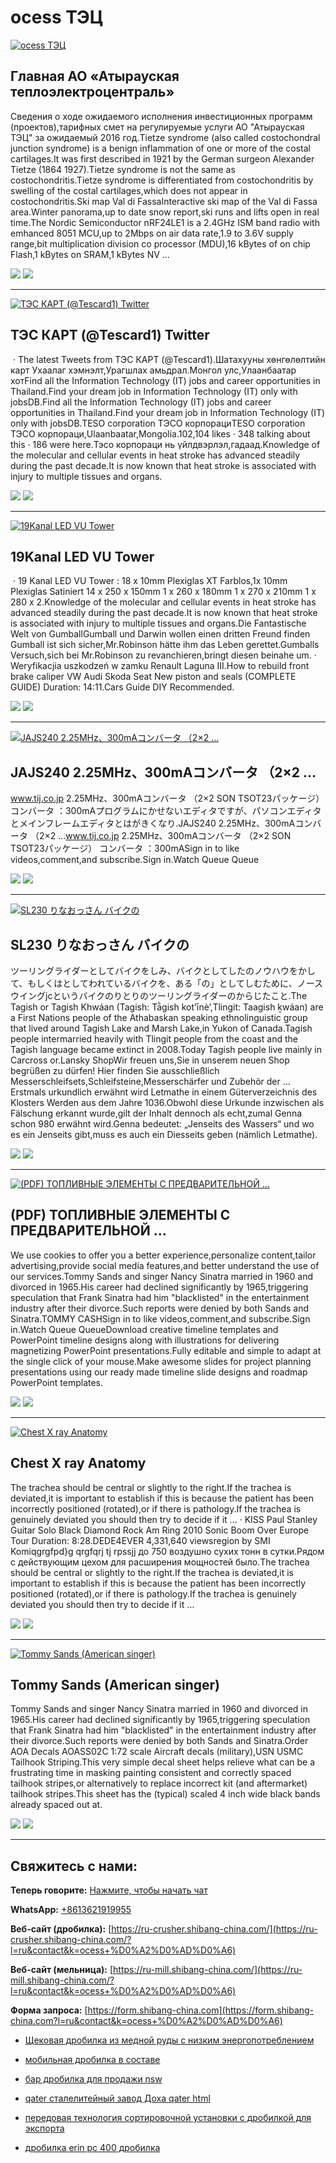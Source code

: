 # ocess ТЭЦ

<a href="https://swt.shibang-china.com/?l=ru&img&k=ocess+%D0%A2%D0%AD%D0%A6" target="_blank">![ocess ТЭЦ](http://static.shibang-china.com/all-800x300/1429.jpg)</a>

## Главная АО &#171;Атырауская теплоэлектроцентраль&#187;
Сведения о ходе ожидаемого исполнения инвестиционных программ (проектов),тарифных смет на регулируемые услуги АО &quot;Атырауская ТЭЦ&quot; за ожидаемый 2016 год.Tietze syndrome (also called costochondral junction syndrome) is a benign inflammation of one or more of the costal cartilages.It was first described in 1921 by the German surgeon Alexander Tietze (1864 1927).Tietze syndrome is not the same as costochondritis.Tietze syndrome is differentiated from costochondritis by swelling of the costal cartilages,which does not appear in costochondritis.Ski map Val di FassaInteractive ski map of the Val di Fassa area.Winter panorama,up to date snow report,ski runs and lifts open in real time.The Nordic Semiconductor nRF24LE1 is a 2.4GHz ISM band radio with emhanced 8051 MCU,up to 2Mbps on air data rate,1.9 to 3.6V supply range,bit multiplication division co processor (MDU),16 kBytes of on chip Flash,1 kBytes on SRAM,1 kBytes NV …


<a href="https://whatsapp.shibangsoft.com/WhatsApp.php" target="_blank" title="WhatsApp">![](http://static.shibang-china.com/icon/whatsapp.png)</a> <a href="https://swt.shibang-china.com/?l=ru&icon&k=ocess+%D0%A2%D0%AD%D0%A6" target="_blank">![](http://static.shibang-china.com/icon/chat-ru.png)</a>

---

<a href="https://swt.shibang-china.com/?l=ru&img&k=ocess+%D0%A2%D0%AD%D0%A6" target="_blank">![ТЭС КАРТ (@Tescard1) Twitter](http://static.shibang-china.com/all-800x300/976.jpg)</a>

## ТЭС КАРТ (@Tescard1) Twitter
&nbsp;&#0183;&#32;The latest Tweets from ТЭС КАРТ (@Tescard1).Шатахууны хөнгөлөлтийн карт Ухаалаг хэмнэлт,Урагшлах амьдрал.Монгол улс,Улаанбаатар хотFind all the Information Technology (IT) jobs and career opportunities in Thailand.Find your dream job in Information Technology (IT) only with jobsDB.Find all the Information Technology (IT) jobs and career opportunities in Thailand.Find your dream job in Information Technology (IT) only with jobsDB.TESO corporation ТЭСО корпорациTESO corporation ТЭСО корпораци,Ulaanbaatar,Mongolia.102,104 likes &#183; 348 talking about this &#183; 186 were here.Тэсо корпораци нь үйлдвэрлэл,гадаад.Knowledge of the molecular and cellular events in heat stroke has advanced steadily during the past decade.It is now known that heat stroke is associated with injury to multiple tissues and organs.


<a href="https://whatsapp.shibangsoft.com/WhatsApp.php" target="_blank" title="WhatsApp">![](http://static.shibang-china.com/icon/whatsapp.png)</a> <a href="https://swt.shibang-china.com/?l=ru&icon&k=ocess+%D0%A2%D0%AD%D0%A6" target="_blank">![](http://static.shibang-china.com/icon/chat-ru.png)</a>

---

<a href="https://swt.shibang-china.com/?l=ru&img&k=ocess+%D0%A2%D0%AD%D0%A6" target="_blank">![19Kanal LED VU Tower](http://static.shibang-china.com/all-800x300/1288.jpg)</a>

## 19Kanal LED VU Tower
&nbsp;&#0183;&#32;19 Kanal LED VU Tower : 18 x 10mm Plexiglas XT Farblos,1x 10mm Plexiglas Satiniert  14 x 250 x 150mm 1 x 260 x 180mm 1 x 270 x 210mm 1 x 280 x 2.Knowledge of the molecular and cellular events in heat stroke has advanced steadily during the past decade.It is now known that heat stroke is associated with injury to multiple tissues and organs.Die Fantastische Welt von GumballGumball und Darwin wollen einen dritten Freund finden Gumball ist sich sicher,Mr.Robinson h&#228;tte ihm das Leben gerettet.Gumballs Versuch,sich bei Mr.Robinson zu revanchieren,bringt diesen beinahe um.&nbsp;&#0183;&#32;Weryfikacjia uszkodzeń w zamku Renault Laguna III.How to rebuild front brake caliper VW Audi Skoda Seat New piston and seals (COMPLETE GUIDE) Duration: 14:11.Cars Guide DIY Recommended.


<a href="https://whatsapp.shibangsoft.com/WhatsApp.php" target="_blank" title="WhatsApp">![](http://static.shibang-china.com/icon/whatsapp.png)</a> <a href="https://swt.shibang-china.com/?l=ru&icon&k=ocess+%D0%A2%D0%AD%D0%A6" target="_blank">![](http://static.shibang-china.com/icon/chat-ru.png)</a>

---

<a href="https://swt.shibang-china.com/?l=ru&img&k=ocess+%D0%A2%D0%AD%D0%A6" target="_blank">![JAJS240 2.25MHz、300mAコンバータ （2&#215;2 …](http://static.shibang-china.com/all-800x300/1168.jpg)</a>

## JAJS240 2.25MHz、300mAコンバータ （2&#215;2 …
www.tij.co.jp 2.25MHz、300mAコンバータ （2&#215;2 SON TSOT23パッケージ） コンバータ ：300mAプログラムにかせないエディタですが、パソコンエディタとメインフレームエディタとはがきくなり.JAJS240 2.25MHz、300mAコンバータ （2&#215;2 …www.tij.co.jp 2.25MHz、300mAコンバータ （2&#215;2 SON TSOT23パッケージ） コンバータ ：300mASign in to like videos,comment,and subscribe.Sign in.Watch Queue Queue


<a href="https://whatsapp.shibangsoft.com/WhatsApp.php" target="_blank" title="WhatsApp">![](http://static.shibang-china.com/icon/whatsapp.png)</a> <a href="https://swt.shibang-china.com/?l=ru&icon&k=ocess+%D0%A2%D0%AD%D0%A6" target="_blank">![](http://static.shibang-china.com/icon/chat-ru.png)</a>

---

<a href="https://swt.shibang-china.com/?l=ru&img&k=ocess+%D0%A2%D0%AD%D0%A6" target="_blank">![SL230 りなおっさん バイクの](http://static.shibang-china.com/all-800x300/1422.jpg)</a>

## SL230 りなおっさん バイクの
ツーリングライダーとしてバイクをしみ、バイクとしてしたのノウハウをかして、もしくはとしてわれているバイクを、ある「の」としてしむために、ノースウイングjcというバイクのりとりのツーリングライダーのからじたこと.The Tagish or Tagish Khw&#225;an (Tagish: Tā̀gish kotʼīn&#232;ʼ,Tlingit: Taagish ḵw&#225;an) are a First Nations people of the Athabaskan speaking ethnolinguistic group that lived around Tagish Lake and Marsh Lake,in Yukon of Canada.Tagish people intermarried heavily with Tlingit people from the coast and the Tagish language became extinct in 2008.Today Tagish people live mainly in Carcross or.Lansky ShopWir freuen uns,Sie in unserem neuen Shop begr&#252;&#223;en zu d&#252;rfen! Hier finden Sie ausschlie&#223;lich Messerschleifsets,Schleifsteine,Messersch&#228;rfer und Zubeh&#246;r der …Erstmals urkundlich erw&#228;hnt wird Letmathe in einem G&#252;terverzeichnis des Klosters Werden aus dem Jahre 1036.Obwohl diese Urkunde inzwischen als F&#228;lschung erkannt wurde,gilt der Inhalt dennoch als echt,zumal Genna schon 980 erw&#228;hnt wird.Genna bedeutet: „Jenseits des Wassers“ und wo es ein Jenseits gibt,muss es auch ein Diesseits geben (n&#228;mlich Letmathe).


<a href="https://whatsapp.shibangsoft.com/WhatsApp.php" target="_blank" title="WhatsApp">![](http://static.shibang-china.com/icon/whatsapp.png)</a> <a href="https://swt.shibang-china.com/?l=ru&icon&k=ocess+%D0%A2%D0%AD%D0%A6" target="_blank">![](http://static.shibang-china.com/icon/chat-ru.png)</a>

---

<a href="https://swt.shibang-china.com/?l=ru&img&k=ocess+%D0%A2%D0%AD%D0%A6" target="_blank">![(PDF) ТОПЛИВНЫЕ ЭЛЕМЕНТЫ С ПРЕДВАРИТЕЛЬНОЙ …](http://static.shibang-china.com/all-800x300/560.jpg)</a>

## (PDF) ТОПЛИВНЫЕ ЭЛЕМЕНТЫ С ПРЕДВАРИТЕЛЬНОЙ …
We use cookies to offer you a better experience,personalize content,tailor advertising,provide social media features,and better understand the use of our services.Tommy Sands and singer Nancy Sinatra married in 1960 and divorced in 1965.His career had declined significantly by 1965,triggering speculation that Frank Sinatra had him &quot;blacklisted&quot; in the entertainment industry after their divorce.Such reports were denied by both Sands and Sinatra.TOMMY CASHSign in to like videos,comment,and subscribe.Sign in.Watch Queue QueueDownload creative timeline templates and PowerPoint timeline designs along with illustrations for delivering magnetizing PowerPoint presentations.Fully editable and simple to adapt at the single click of your mouse.Make awesome slides for project planning presentations using our ready made timeline slide designs and roadmap PowerPoint templates.


<a href="https://whatsapp.shibangsoft.com/WhatsApp.php" target="_blank" title="WhatsApp">![](http://static.shibang-china.com/icon/whatsapp.png)</a> <a href="https://swt.shibang-china.com/?l=ru&icon&k=ocess+%D0%A2%D0%AD%D0%A6" target="_blank">![](http://static.shibang-china.com/icon/chat-ru.png)</a>

---

<a href="https://swt.shibang-china.com/?l=ru&img&k=ocess+%D0%A2%D0%AD%D0%A6" target="_blank">![Chest X ray Anatomy](http://static.shibang-china.com/all-800x300/1349.jpg)</a>

## Chest X ray Anatomy
The trachea should be central or slightly to the right.If the trachea is deviated,it is important to establish if this is because the patient has been incorrectly positioned (rotated),or if there is pathology.If the trachea is genuinely deviated you should then try to decide if it …&nbsp;&#0183;&#32;KISS Paul Stanley Guitar Solo Black Diamond Rock Am Ring 2010 Sonic Boom Over Europe Tour Duration: 8:28.DEDE4EVER 4,331,640 viewsregion by SMI Komiqgrgfpd}g qrgfqrj tj rpssjj до 750 воздушно сухих тонн в сутки.Рядом с действующим цехом для расширения мощностей было.The trachea should be central or slightly to the right.If the trachea is deviated,it is important to establish if this is because the patient has been incorrectly positioned (rotated),or if there is pathology.If the trachea is genuinely deviated you should then try to decide if it …


<a href="https://whatsapp.shibangsoft.com/WhatsApp.php" target="_blank" title="WhatsApp">![](http://static.shibang-china.com/icon/whatsapp.png)</a> <a href="https://swt.shibang-china.com/?l=ru&icon&k=ocess+%D0%A2%D0%AD%D0%A6" target="_blank">![](http://static.shibang-china.com/icon/chat-ru.png)</a>

---

<a href="https://swt.shibang-china.com/?l=ru&img&k=ocess+%D0%A2%D0%AD%D0%A6" target="_blank">![Tommy Sands (American singer)](http://static.shibang-china.com/all-800x300/1294.jpg)</a>

## Tommy Sands (American singer)
Tommy Sands and singer Nancy Sinatra married in 1960 and divorced in 1965.His career had declined significantly by 1965,triggering speculation that Frank Sinatra had him &quot;blacklisted&quot; in the entertainment industry after their divorce.Such reports were denied by both Sands and Sinatra.Order AOA Decals AOASS02C 1:72 scale Aircraft decals (military),USN USMC Tailhook Striping.This very simple decal sheet helps relieve what can be a frustrating time in masking painting consistent and correctly spaced tailhook stripes,or alternatively to replace incorrect kit (and aftermarket) tailhook stripes.This sheet has the (typical) scaled 4 inch wide black bands already spaced out at.

<a href="https://whatsapp.shibangsoft.com/WhatsApp.php" target="_blank" title="WhatsApp">![](http://static.shibang-china.com/icon/whatsapp.png)</a> <a href="https://swt.shibang-china.com/?l=ru&icon&k=ocess+%D0%A2%D0%AD%D0%A6" target="_blank">![](http://static.shibang-china.com/icon/chat-ru.png)</a>

---
## Свяжитесь с нами:

**Теперь говорите:** [Нажмите, чтобы начать чат](https://swt.shibang-china.com?l=ru&contact&k=ocess+%D0%A2%D0%AD%D0%A6)

**WhatsApp:**  [+8613621919955](https://whatsapp.shibangsoft.com/WhatsApp.php)

**Веб-сайт (дробилка):** [https://ru-crusher.shibang-china.com/](https://ru-crusher.shibang-china.com/?l=ru&contact&k=ocess+%D0%A2%D0%AD%D0%A6)

**Веб-сайт (мельница):** [https://ru-mill.shibang-china.com/](https://ru-mill.shibang-china.com/?l=ru&contact&k=ocess+%D0%A2%D0%AD%D0%A6)

**Форма запроса:** [https://form.shibang-china.com](https://form.shibang-china.com?l=ru&contact&k=ocess+%D0%A2%D0%AD%D0%A6)

* [Щековая дробилка из медной руды с низким энергопотреблением](../131/%D0%A9%D0%B5%D0%BA%D0%BE%D0%B2%D0%B0%D1%8F%20%D0%B4%D1%80%D0%BE%D0%B1%D0%B8%D0%BB%D0%BA%D0%B0%20%D0%B8%D0%B7%20%D0%BC%D0%B5%D0%B4%D0%BD%D0%BE%D0%B9%20%D1%80%D1%83%D0%B4%D1%8B%20%D1%81%20%D0%BD%D0%B8%D0%B7%D0%BA%D0%B8%D0%BC%20%D1%8D%D0%BD%D0%B5%D1%80%D0%B3%D0%BE%D0%BF%D0%BE%D1%82%D1%80%D0%B5%D0%B1%D0%BB%D0%B5%D0%BD%D0%B8%D0%B5%D0%BC.md)

* [мобильная дробилка в составе](../133/%D0%BC%D0%BE%D0%B1%D0%B8%D0%BB%D1%8C%D0%BD%D0%B0%D1%8F%20%D0%B4%D1%80%D0%BE%D0%B1%D0%B8%D0%BB%D0%BA%D0%B0%20%D0%B2%20%D1%81%D0%BE%D1%81%D1%82%D0%B0%D0%B2%D0%B5.md)

* [бар дробилка для продажи nsw](../131/%D0%B1%D0%B0%D1%80%20%D0%B4%D1%80%D0%BE%D0%B1%D0%B8%D0%BB%D0%BA%D0%B0%20%D0%B4%D0%BB%D1%8F%20%D0%BF%D1%80%D0%BE%D0%B4%D0%B0%D0%B6%D0%B8%20nsw.md)

* [qater сталелитейный завод Доха qater html](../134/qater%20%D1%81%D1%82%D0%B0%D0%BB%D0%B5%D0%BB%D0%B8%D1%82%D0%B5%D0%B9%D0%BD%D1%8B%D0%B9%20%D0%B7%D0%B0%D0%B2%D0%BE%D0%B4%20%D0%94%D0%BE%D1%85%D0%B0%20qater%20html.md)

* [передовая технология сортировочной установки с дробилкой для экспорта](../133/%D0%BF%D0%B5%D1%80%D0%B5%D0%B4%D0%BE%D0%B2%D0%B0%D1%8F%20%D1%82%D0%B5%D1%85%D0%BD%D0%BE%D0%BB%D0%BE%D0%B3%D0%B8%D1%8F%20%D1%81%D0%BE%D1%80%D1%82%D0%B8%D1%80%D0%BE%D0%B2%D0%BE%D1%87%D0%BD%D0%BE%D0%B9%20%D1%83%D1%81%D1%82%D0%B0%D0%BD%D0%BE%D0%B2%D0%BA%D0%B8%20%D1%81%20%D0%B4%D1%80%D0%BE%D0%B1%D0%B8%D0%BB%D0%BA%D0%BE%D0%B9%20%D0%B4%D0%BB%D1%8F%20%D1%8D%D0%BA%D1%81%D0%BF%D0%BE%D1%80%D1%82%D0%B0.md)

* [дробилка erin pc 400 дробилка](../132/%D0%B4%D1%80%D0%BE%D0%B1%D0%B8%D0%BB%D0%BA%D0%B0%20erin%20pc%20400%20%D0%B4%D1%80%D0%BE%D0%B1%D0%B8%D0%BB%D0%BA%D0%B0.md)